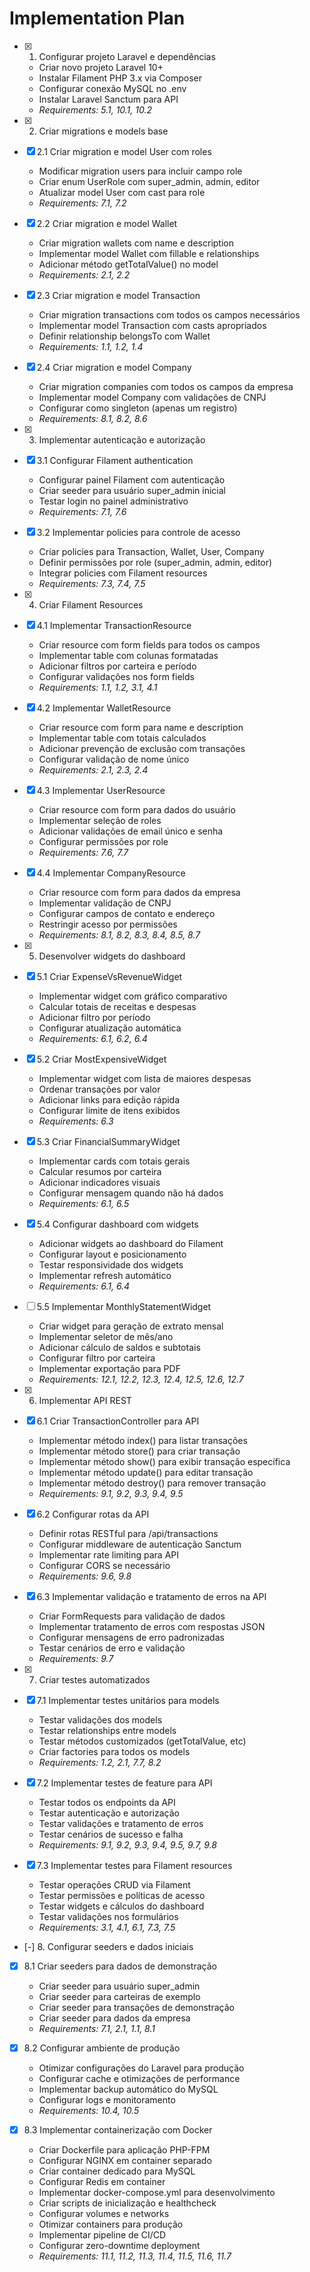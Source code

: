 # Implementation Plan

- [x] 1. Configurar projeto Laravel e dependências
  - Criar novo projeto Laravel 10+
  - Instalar Filament PHP 3.x via Composer
  - Configurar conexão MySQL no .env
  - Instalar Laravel Sanctum para API
  - _Requirements: 5.1, 10.1, 10.2_

- [x] 2. Criar migrations e models base
- [x] 2.1 Criar migration e model User com roles
  - Modificar migration users para incluir campo role
  - Criar enum UserRole com super_admin, admin, editor
  - Atualizar model User com cast para role
  - _Requirements: 7.1, 7.2_

- [x] 2.2 Criar migration e model Wallet
  - Criar migration wallets com name e description
  - Implementar model Wallet com fillable e relationships
  - Adicionar método getTotalValue() no model
  - _Requirements: 2.1, 2.2_

- [x] 2.3 Criar migration e model Transaction
  - Criar migration transactions com todos os campos necessários
  - Implementar model Transaction com casts apropriados
  - Definir relationship belongsTo com Wallet
  - _Requirements: 1.1, 1.2, 1.4_

- [x] 2.4 Criar migration e model Company
  - Criar migration companies com todos os campos da empresa
  - Implementar model Company com validações de CNPJ
  - Configurar como singleton (apenas um registro)
  - _Requirements: 8.1, 8.2, 8.6_

- [x] 3. Implementar autenticação e autorização
- [x] 3.1 Configurar Filament authentication
  - Configurar painel Filament com autenticação
  - Criar seeder para usuário super_admin inicial
  - Testar login no painel administrativo
  - _Requirements: 7.1, 7.6_

- [x] 3.2 Implementar policies para controle de acesso
  - Criar policies para Transaction, Wallet, User, Company
  - Definir permissões por role (super_admin, admin, editor)
  - Integrar policies com Filament resources
  - _Requirements: 7.3, 7.4, 7.5_

- [x] 4. Criar Filament Resources
- [x] 4.1 Implementar TransactionResource
  - Criar resource com form fields para todos os campos
  - Implementar table com colunas formatadas
  - Adicionar filtros por carteira e período
  - Configurar validações nos form fields
  - _Requirements: 1.1, 1.2, 3.1, 4.1_

- [x] 4.2 Implementar WalletResource
  - Criar resource com form para name e description
  - Implementar table com totais calculados
  - Adicionar prevenção de exclusão com transações
  - Configurar validação de nome único
  - _Requirements: 2.1, 2.3, 2.4_

- [x] 4.3 Implementar UserResource
  - Criar resource com form para dados do usuário
  - Implementar seleção de roles
  - Adicionar validações de email único e senha
  - Configurar permissões por role
  - _Requirements: 7.6, 7.7_

- [x] 4.4 Implementar CompanyResource
  - Criar resource com form para dados da empresa
  - Implementar validação de CNPJ
  - Configurar campos de contato e endereço
  - Restringir acesso por permissões
  - _Requirements: 8.1, 8.2, 8.3, 8.4, 8.5, 8.7_

- [x] 5. Desenvolver widgets do dashboard
- [x] 5.1 Criar ExpenseVsRevenueWidget
  - Implementar widget com gráfico comparativo
  - Calcular totais de receitas e despesas
  - Adicionar filtro por período
  - Configurar atualização automática
  - _Requirements: 6.1, 6.2, 6.4_

- [x] 5.2 Criar MostExpensiveWidget
  - Implementar widget com lista de maiores despesas
  - Ordenar transações por valor
  - Adicionar links para edição rápida
  - Configurar limite de itens exibidos
  - _Requirements: 6.3_

- [x] 5.3 Criar FinancialSummaryWidget
  - Implementar cards com totais gerais
  - Calcular resumos por carteira
  - Adicionar indicadores visuais
  - Configurar mensagem quando não há dados
  - _Requirements: 6.1, 6.5_

- [x] 5.4 Configurar dashboard com widgets
  - Adicionar widgets ao dashboard do Filament
  - Configurar layout e posicionamento
  - Testar responsividade dos widgets
  - Implementar refresh automático
  - _Requirements: 6.1, 6.4_

- [ ] 5.5 Implementar MonthlyStatementWidget
  - Criar widget para geração de extrato mensal
  - Implementar seletor de mês/ano
  - Adicionar cálculo de saldos e subtotais
  - Configurar filtro por carteira
  - Implementar exportação para PDF
  - _Requirements: 12.1, 12.2, 12.3, 12.4, 12.5, 12.6, 12.7_

- [x] 6. Implementar API REST
- [x] 6.1 Criar TransactionController para API
  - Implementar método index() para listar transações
  - Implementar método store() para criar transação
  - Implementar método show() para exibir transação específica
  - Implementar método update() para editar transação
  - Implementar método destroy() para remover transação
  - _Requirements: 9.1, 9.2, 9.3, 9.4, 9.5_

- [x] 6.2 Configurar rotas da API
  - Definir rotas RESTful para /api/transactions
  - Configurar middleware de autenticação Sanctum
  - Implementar rate limiting para API
  - Configurar CORS se necessário
  - _Requirements: 9.6, 9.8_

- [x] 6.3 Implementar validação e tratamento de erros na API
  - Criar FormRequests para validação de dados
  - Implementar tratamento de erros com respostas JSON
  - Configurar mensagens de erro padronizadas
  - Testar cenários de erro e validação
  - _Requirements: 9.7_

- [x] 7. Criar testes automatizados
- [x] 7.1 Implementar testes unitários para models
  - Testar validações dos models
  - Testar relationships entre models
  - Testar métodos customizados (getTotalValue, etc)
  - Criar factories para todos os models
  - _Requirements: 1.2, 2.1, 7.7, 8.2_

- [x] 7.2 Implementar testes de feature para API
  - Testar todos os endpoints da API
  - Testar autenticação e autorização
  - Testar validações e tratamento de erros
  - Testar cenários de sucesso e falha
  - _Requirements: 9.1, 9.2, 9.3, 9.4, 9.5, 9.7, 9.8_

- [x] 7.3 Implementar testes para Filament resources
  - Testar operações CRUD via Filament
  - Testar permissões e políticas de acesso
  - Testar widgets e cálculos do dashboard
  - Testar validações nos formulários
  - _Requirements: 3.1, 4.1, 6.1, 7.3, 7.5_

- [-] 8. Configurar seeders e dados iniciais
- [x] 8.1 Criar seeders para dados de demonstração
  - Criar seeder para usuário super_admin
  - Criar seeder para carteiras de exemplo
  - Criar seeder para transações de demonstração
  - Criar seeder para dados da empresa
  - _Requirements: 7.1, 2.1, 1.1, 8.1_

- [x] 8.2 Configurar ambiente de produção
  - Otimizar configurações do Laravel para produção
  - Configurar cache e otimizações de performance
  - Implementar backup automático do MySQL
  - Configurar logs e monitoramento
  - _Requirements: 10.4, 10.5_

- [x] 8.3 Implementar containerização com Docker
  - Criar Dockerfile para aplicação PHP-FPM
  - Configurar NGINX em container separado
  - Criar container dedicado para MySQL
  - Configurar Redis em container
  - Implementar docker-compose.yml para desenvolvimento
  - Criar scripts de inicialização e healthcheck
  - Configurar volumes e networks
  - Otimizar containers para produção
  - Implementar pipeline de CI/CD
  - Configurar zero-downtime deployment
  - _Requirements: 11.1, 11.2, 11.3, 11.4, 11.5, 11.6, 11.7_